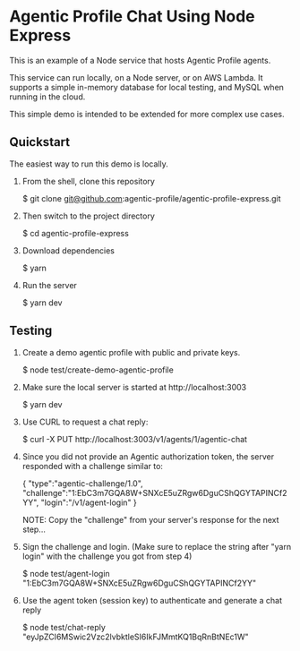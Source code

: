 # Agentic Profile Chat Using Node Express

This is an example of a Node service that hosts Agentic Profile agents.

This service can run locally, on a Node server, or on AWS Lambda.  It supports a simple in-memory database for local testing, and MySQL when running in the cloud.

This simple demo is intended to be extended for more complex use cases.


## Quickstart

The easiest way to run this demo is locally.

1. From the shell, clone this repository

	$ git clone git@github.com:agentic-profile/agentic-profile-express.git

2. Then switch to the project directory

	$ cd agentic-profile-express

3. Download dependencies

	$ yarn

4. Run the server

	$ yarn dev


## Testing

1. Create a demo agentic profile with public and private keys.

	$ node test/create-demo-agentic-profile

2. Make sure the local server is started at http://localhost:3003

	$ yarn dev

3. Use CURL to request a chat reply:

	$ curl -X PUT http://localhost:3003/v1/agents/1/agentic-chat

4. Since you did not provide an Agentic authorization token, the server responded with a challenge similar to:

	{
		"type":"agentic-challenge/1.0",
		"challenge":"1:EbC3m7GQA8W+SNXcE5uZRgw6DguCShQGYTAPINCf2YY",
		"login":"/v1/agent-login"
	}

	NOTE: Copy the "challenge" from your server's response for the next step...

5. Sign the challenge and login.  (Make sure to replace the string after "yarn login" with the challenge you got from step 4)

	$ node test/agent-login "1:EbC3m7GQA8W+SNXcE5uZRgw6DguCShQGYTAPINCf2YY"

6. Use the agent token (session key) to authenticate and generate a chat reply

	$ node test/chat-reply "eyJpZCI6MSwic2Vzc2lvbktleSI6IkFJMmtKQ1BqRnBtNEc1W"

